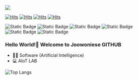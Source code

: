 <img src="https://capsule-render.vercel.app/api?type=rounded&color=gradient&customColorList=2&height=150&section=header&text=Joowoniese%GITHUB&fontSize=70&fontColor=FFFFFF"/>


[![Hits](https://hits.seeyoufarm.com/api/count/incr/badge.svg?url=https%3A%2F%2Fgithub.com%2Fjoowoniese%2FAlbumart_GencerativeModel&count_bg=%2397C093&title_bg=%232D9626&icon=pytorch.svg&icon_color=%23FFFFFF&title=AACI-Gen&edge_flat=false)](https://hits.seeyoufarm.com)
[![Hits](https://hits.seeyoufarm.com/api/count/incr/badge.svg?url=https%3A%2F%2Fhabitual-thunbergia-bde.notion.site%2F138b6176e28a80d78160f4db65f23f85&count_bg=%2393B9C0&title_bg=%232D889A&icon=hackhands.svg&icon_color=%23FFFFFF&title=JoowonieseNotion&edge_flat=false)](https://hits.seeyoufarm.com)
[![Hits](https://hits.seeyoufarm.com/api/count/incr/badge.svg?url=https%3A%2F%2Fgithub.com%2Fjoowoniese%2FMRFScore_XGBoost_RegressionModel&count_bg=%2393A8C0&title_bg=%23265896&icon=pytorch.svg&icon_color=%23FFFFFF&title=MFRScoreXGBoost&edge_flat=false)](https://hits.seeyoufarm.com)
[![Hits](https://hits.seeyoufarm.com/api/count/incr/badge.svg?url=https%3A%2F%2Fgithub.com%2Fjoowoniese%2FLanguageIdentification&count_bg=%239396C0&title_bg=%23282696&icon=pytorch.svg&icon_color=%23FFFFFF&title=ASLIModel&edge_flat=false)](https://hits.seeyoufarm.com)

![Static Badge](https://custom-icon-badges.demolab.com/badge/python-red.svg?logo=python&logoColor=white)
![Static Badge](https://custom-icon-badges.demolab.com/badge/pytorch-orange.svg?logo=pytorch&logoColor=white)
![Static Badge](https://custom-icon-badges.demolab.com/badge/tensorflow-yellow.svg?logo=tensorflow&logoColor=white)
![Static Badge](https://custom-icon-badges.demolab.com/badge/cudnn-green.svg?logo=card&logoColor=white)
![Static Badge](https://custom-icon-badges.demolab.com/badge/numpy-blue.svg?logo=numpy&logoColor=white)
![Static Badge](https://custom-icon-badges.demolab.com/badge/matplotlib-purple.svg?logo=matplotlib&logoColor=white)




### Hello World!👋 Welcome to Joowoniese GITHUB
 - 👩‍💻 Software (Artificial Intelligence)
 - 💻 AIoT LAB


![Top Langs](https://github-readme-stats.vercel.app/api/top-langs/?username=anuraghazra&layout=compact)







<!--
**joowoniese/joowoniese** is a ✨ _special_ ✨ repository because its `README.md` (this file) appears on your GitHub profile.

Here are some ideas to get you started:

- 🔭 I’m currently working on ...
- 🌱 I’m currently learning ...
- 👯 I’m looking to collaborate on ...
- 🤔 I’m looking for help with ...
- 💬 Ask me about ...
- 📫 How to reach me: ...
- 😄 Pronouns: ...
- ⚡ Fun fact: ...
-->
